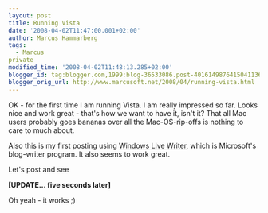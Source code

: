 ```yaml
---
layout: post
title: Running Vista
date: '2008-04-02T11:47:00.001+02:00'
author: Marcus Hammarberg
tags:
  - Marcus
private
modified_time: '2008-04-02T11:48:13.285+02:00'
blogger_id: tag:blogger.com,1999:blog-36533086.post-4016149876415041136
blogger_orig_url: http://www.marcusoft.net/2008/04/running-vista.html
---
```



OK - for the first time I am running Vista. I am really impressed so
far. Looks nice and work great - that's how we want to have it, isn't
it? That all Mac users probably goes bananas over all the
Mac-OS-rip-offs is nothing to care to much about.

Also this is my first posting using <a
href="http://windowslivewriter.spaces.live.com/blog/cns!D85741BB5E0BE8AA!174.entry"
target="_blank">Windows Live Writer</a>, which is Microsoft's
blog-writer program. It also seems to work great.

Let's post and see

**\[UPDATE... five seconds later\]**

Oh yeah - it works ;)
